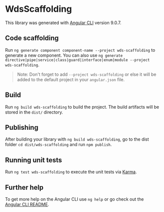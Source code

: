 # WdsScaffolding

This library was generated with [Angular CLI](https://github.com/angular/angular-cli) version 9.0.7.

## Code scaffolding

Run `ng generate component component-name --project wds-scaffolding` to generate a new component. You can also use `ng generate directive|pipe|service|class|guard|interface|enum|module --project wds-scaffolding`.
> Note: Don't forget to add `--project wds-scaffolding` or else it will be added to the default project in your `angular.json` file. 

## Build

Run `ng build wds-scaffolding` to build the project. The build artifacts will be stored in the `dist/` directory.

## Publishing

After building your library with `ng build wds-scaffolding`, go to the dist folder `cd dist/wds-scaffolding` and run `npm publish`.

## Running unit tests

Run `ng test wds-scaffolding` to execute the unit tests via [Karma](https://karma-runner.github.io).

## Further help

To get more help on the Angular CLI use `ng help` or go check out the [Angular CLI README](https://github.com/angular/angular-cli/blob/master/README.md).
